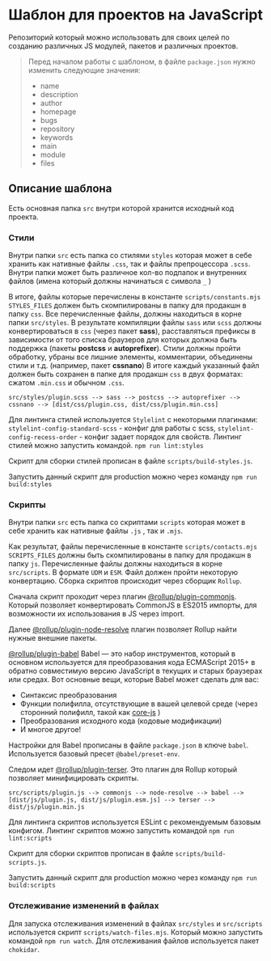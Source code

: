# Шаблон для проектов на JavaScript

Репозиторий который можно использовать для своих целей по созданию различных JS модулей, пакетов и различных проектов.

> Перед началом работы с шаблоном, в файле `package.json` нужно изменить следующие значения:
>
> - name
> - description
> - author
> - homepage
> - bugs
> - repository
> - keywords
> - main
> - module
> - files

## Описание шаблона

Есть основная папка `src` внутри которой хранится исходный код проекта.

### Стили

Внутри папки `src` есть папка со стилями `styles` которая может в себе хранить как нативные файлы `.css`, так и файлы препроцессора `.scss`. Внутри папки может быть различное кол-во подпапок и внутренних файлов (имена который должны начинаться с символа `_` )

В итоге, файлы которые перечислены в константе `scripts/constants.mjs` `STYLES_FILES` должен быть скомпилированы в папку для продакшн в папку `css`. Все перечисленные файлы, должны находиться в корне папки `src/styles`. В результате компиляции файлы `sass` или `scss` должны конвертироваться в `css` (через пакет **sass**), расставляться префиксы в зависимости от того списка браузеров для которых должна быть поддержка (пакеты **postcss** и **autoprefixer**). Стили должны пройти обработку, убраны все лишние элементы, комментарии, объединены стили и т.д. (например, пакет **cssnano**) В итоге каждый указанный файл должен быть сохранен в папке для продакшн `css` в двух форматах: сжатом `.min.css` и обычном `.css`.

```
src/styles/plugin.scss --> sass --> postcss --> autoprefixer --> cssnano --> [dist/css/plugin.css, dist/css/plugin.min.css]
```

Для линтинга стилей используется `Stylelint` с некоторыми плагинами: `stylelint-config-standard-scss` - конфиг для работы с scss, `stylelint-config-recess-order` - конфиг задает порядок для свойств. Линтинг стилей можно запустить командой. `npm run lint:styles`

Скрипт для сборки стилей прописан в файле `scripts/build-styles.js`.

Запустить данный скрипт для production можно через команду `npm run build:styles`

### Скрипты

Внутри папки `src` есть папка со скриптами `scripts` которая может в себе хранить как нативные файлы `.js` , так и `.mjs`.

Как результат, файлы перечисленные в константе `scripts/contacts.mjs` `SCRIPTS_FILES` должны быть скомпилированы в папку для продакшн в папку `js`. Перечисленные файлы должны находиться в корне `src/scripts`. В формате `UDM` и `ESM`. Файл должен пройти некоторую конвертацию. Сборка скриптов происходит через сборщик `Rollup`.

Сначала скрипт проходит через плагин [@rollup/plugin-commonjs](https://github.com/rollup/plugins/tree/master/packages/commonjs). Который позволяет конвертировать CommonJS в ES2015 импорты, для возможности их использования в JS через import.

Далее [@rollup/plugin-node-resolve](https://github.com/rollup/plugins/tree/master/packages/node-resolve) плагин позволяет Rollup найти нужные внешние пакеты.

[@rollup/plugin-babel](https://github.com/rollup/plugins/tree/master/packages/babel) Babel — это набор инструментов, который в основном используется для преобразования кода ECMAScript 2015+ в обратно совместимую версию JavaScript в текущих и старых браузерах или средах. Вот основные вещи, которые Babel может сделать для вас:

- Синтаксис преобразования
- Функции полифилла, отсутствующие в вашей целевой среде (через сторонний полифилл, такой как [core-js](https://github.com/zloirock/core-js) )
- Преобразования исходного кода (кодовые модификации)
- И многое другое!

Настройки для Babel прописаны в файле `package.json` в ключе `babel`. Используется базовый пресет `@babel/preset-env`.

Следом идет [@rollup/plugin-terser](https://www.npmjs.com/package/%40rollup/plugin-terser#rollupplugin-terser). Это плагин для Rollup который позволяет минифицировать скрипты.

```
src/scripts/plugin.js --> commonjs --> node-resolve --> babel --> [dist/js/plugin.js, dist/js/plugin.esm.js] --> terser --> dist/js/plugin.min.js
```

Для линтинга скриптов используется ESLint с рекомендуемым базовым конфигом. Линтинг скриптов можно запустить командой `npm run lint:scripts`

Скрипт для сборки скриптов прописан в файле `scripts/build-scripts.js`.

Запустить данный скрипт для production можно через команду `npm run build:scripts`

### Отслеживание изменений в файлах

Для запуска отслеживания изменений в файлах `src/styles` и `src/scripts` используется скрипт `scripts/watch-files.mjs`. Который можно запустить командой `npm run watch`. Для отслеживания файлов используется пакет `chokidar`.
